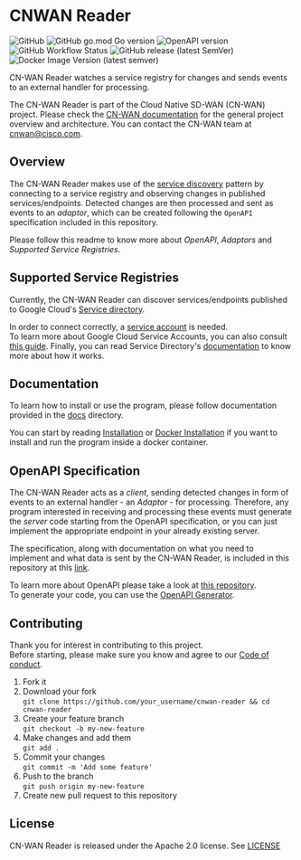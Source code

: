 # CNWAN Reader

![GitHub](https://img.shields.io/github/license/CloudNativeSDWAN/cnwan-reader)
![GitHub go.mod Go version](https://img.shields.io/github/go-mod/go-version/CloudNativeSDWAN/cnwan-reader)
![OpenAPI version](https://img.shields.io/badge/OpenAPI-3.0.1-green)
![GitHub Workflow Status](https://img.shields.io/github/workflow/status/CloudNativeSDWAN/cnwan-reader/Build)
![GitHub release (latest SemVer)](https://img.shields.io/github/v/release/CloudNativeSDWAN/cnwan-reader)
![Docker Image Version (latest semver)](https://img.shields.io/docker/v/cnwan/cnwan-reader?label=docker%20image%20version)

CN-WAN Reader watches a service registry for changes and sends events to an
external handler for processing.

The CN-WAN Reader is part of the Cloud Native SD-WAN (CN-WAN) project.
Please check the [CN-WAN documentation](https://github.com/CloudNativeSDWAN/cnwan-docs)
for the general project overview and architecture.
You can contact the CN-WAN team at [cnwan@cisco.com](mailto:cnwan@cisco.com).

## Overview

The CN-WAN Reader makes use of the [service discovery](https://en.wikipedia.org/wiki/Service_discovery)
pattern by connecting to a service registry and observing changes in published
services/endpoints. Detected changes are then processed and sent as events to
an *adaptor*, which can be created following the `OpenAPI` specification
included in this repository.

Please follow this readme to know more about *OpenAPI*, *Adaptors* and
*Supported Service Registries*.

## Supported Service Registries

Currently, the CN-WAN Reader can discover services/endpoints published to
Google Cloud's [Service directory](https://cloud.google.com/service-directory).

In order to connect correctly, a
[service account](https://cloud.google.com/iam/docs/service-accounts) is
needed.  
To learn more about Google Cloud Service Accounts, you can also consult
[this guide](https://cloud.google.com/iam/docs/creating-managing-service-accounts).
Finally, you can read Service Directory's [documentation](https://cloud.google.com/service-directory/docs)
to know more about how it works.

## Documentation

To learn how to install or use the program, please follow documentation
provided in the [docs](./docs) directory.

You can start by reading [Installation](./installation.md) or
[Docker Installation](./docker_installation.md) if you want to install and
run the program inside a docker container.

## OpenAPI Specification

The CN-WAN Reader acts as a *client*, sending detected changes in form of
events to an external handler - an *Adaptor* - for processing. Therefore, any
program interested in receiving and processing these events must generate the
*server* code starting from the OpenAPI specification, or you can just
implement the appropriate endpoint in your already existing server.

The specification, along with documentation on what you need to implement
and what data is sent by the CN-WAN Reader, is included in this repository
at this [link](./api/README.md).

To learn more about OpenAPI please take a look at [this repository](https://github.com/OAI/OpenAPI-Specification).  
To generate your code, you can use the [OpenAPI Generator](https://github.com/OpenAPITools/openapi-generator).

## Contributing

Thank you for interest in contributing to this project.  
Before starting, please make sure you know and agree to our [Code of conduct](./code-of-conduct.md).

1. Fork it
2. Download your fork  
    `git clone https://github.com/your_username/cnwan-reader && cd cnwan-reader`
3. Create your feature branch  
    `git checkout -b my-new-feature`
4. Make changes and add them  
    `git add .`
5. Commit your changes  
    `git commit -m 'Add some feature'`
6. Push to the branch  
    `git push origin my-new-feature`
7. Create new pull request to this repository

## License

CN-WAN Reader is released under the Apache 2.0 license. See [LICENSE](./LICENSE)
